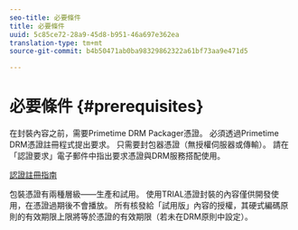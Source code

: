 ```yaml
---
seo-title: 必要條件
title: 必要條件
uuid: 5c85ce72-28a9-45d8-b951-46a697e362ea
translation-type: tm+mt
source-git-commit: b4b50471ab0ba98329862322a61bf73aa9e471d5

---
```



# 必要條件 {#prerequisites}

在封裝內容之前，需要Primetime DRM Packager憑證。 必須透過Primetime DRM憑證註冊程式提出要求。 只需要封包器憑證（無授權伺服器或傳輸）。 請在「認證要求」電子郵件中指出要求憑證與DRM服務搭配使用。

[認證註冊指南](../../digital-rights-management/certificate-enrollment-guide/about-certs.md)

包裝憑證有兩種層級——生產和試用。 使用TRIAL憑證封裝的內容僅供開發使用，在憑證過期後不會播放。 所有核發給「試用版」內容的授權，其硬式編碼原則的有效期限上限將等於憑證的有效期限（若未在DRM原則中設定）。
